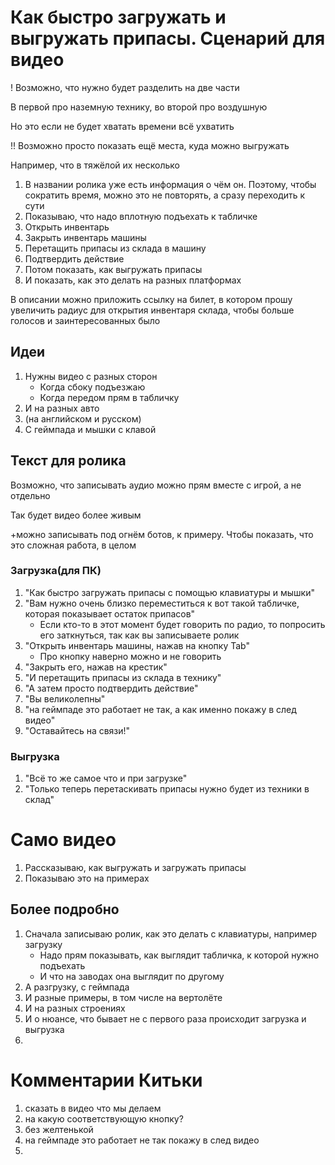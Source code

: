 # Как быстро загружать и выгружать припасы. Сценарий для видео

! Возможно, что нужно будет разделить на две части

В первой про наземную технику, во второй про воздушную

Но это если не будет хватать времени всё ухватить


!! Возможно просто показать ещё места, куда можно выгружать

Например, что в тяжёлой их несколько

1. В названии ролика уже есть информация о чём он. Поэтому, чтобы сократить время, можно это не повторять, а сразу переходить к сути
2. Показываю, что надо вплотную подъехать к табличке
3. Открыть инвентарь
4. Закрыть инвентарь машины
5. Перетащить припасы из склада в машину
6. Подтвердить действие
7. Потом показать, как выгружать припасы
8. И показать, как это делать на разных платформах

В описании можно приложить ссылку на билет, в котором прошу увеличить радиус для открытия инвентаря склада, чтобы больше голосов и заинтересованных было

## Идеи
1. Нужны видео с разных сторон
   - Когда сбоку подъезжаю
   - Когда передом прям в табличку
2. И на разных авто
3. (на английском и русском)
4. С геймпада и мышки с клавой



## Текст для ролика
Возможно, что записывать аудио можно прям вместе с игрой, а не отдельно

Так будет видео более живым

+можно записывать под огнём ботов, к примеру. Чтобы показать, что это сложная работа, в целом

### Загрузка(для ПК)
1. "Как быстро загружать припасы с помощью клавиатуры и мышки"
2. "Вам нужно очень близко переместиться к вот такой табличке, которая показывает остаток припасов"
   - Если кто-то в этот момент будет говорить по радио, то попросить его заткнуться, так как вы записываете ролик
4. "Открыть инвентарь машины, нажав на кнопку Tab"
   - Про кнопку наверно можно и не говорить
5. "Закрыть его, нажав на крестик"
6. "И перетащить припасы из склада в технику"
7. "А затем просто подтвердить действие"
8. "Вы великолепны"
9. "на геймпаде это работает не так, а как именно покажу в след видео"
10. "Оставайтесь на связи!"

### Выгрузка
1. "Всё то же самое что и при загрузке"
2. "Только теперь перетаскивать припасы нужно будет из техники в склад"

# Само видео
1. Рассказываю, как выгружать и загружать припасы
2. Показываю это на примерах

## Более подробно
1. Сначала записываю ролик, как это делать с клавиатуры, например загрузку
   - Надо прям показывать, как выглядит табличка, к которой нужно подъехать
   - И что на заводах она выглядит по другому
2. А разгрузку, с геймпада
3. И разные примеры, в том числе на вертолёте
4. И на разных строениях
5. И о нюансе, что бывает не с первого раза происходит загрузка и выгрузка
6. 

# Комментарии Китьки
1. сказать в видео что мы делаем
2. на какую соответствующую кнопку?
3. без желтенькой
4. на геймпаде это работает не так покажу в след видео
5. 
